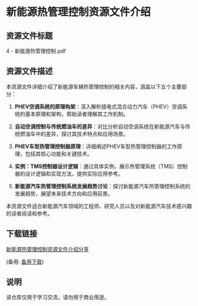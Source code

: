 # 新能源热管理控制资源文件介绍

## 资源文件标题
4 - 新能源热管理控制.pdf

## 资源文件描述
本资源文件详细介绍了新能源车辆热管理控制的相关内容，涵盖以下五个主要部分：

1. **PHEV空调系统的原理构架**：深入解析插电式混合动力汽车（PHEV）空调系统的基本原理和架构，帮助读者理解其工作机制。

2. **自动空调控制与传统燃油车的差异**：对比分析自动空调系统在新能源汽车与传统燃油车中的差异，探讨其技术特点和应用场景。

3. **PHEV车型热管理控制器原理**：详细阐述PHEV车型热管理控制器的工作原理，包括其核心功能和关键技术。

4. **实例：TMS控制器设计逻辑**：通过具体实例，展示热管理系统（TMS）控制器的设计逻辑和实现方法，提供实际应用参考。

5. **新能源汽车热管理控制系统发展趋势讨论**：探讨新能源汽车热管理控制系统的发展趋势，展望未来技术方向和应用前景。

本资源文件适合新能源汽车领域的工程师、研究人员以及对新能源汽车技术感兴趣的读者阅读和参考。

## 下载链接
[新能源热管理控制资源文件介绍分享](https://pan.quark.cn/s/4e14347743b0) 

(备用: [备用下载](https://pan.baidu.com/s/1vIl1XeAOzLq7-BfTcCpsGw?pwd=1234))

## 说明

该仓库仅用于学习交流，请勿用于商业用途。
